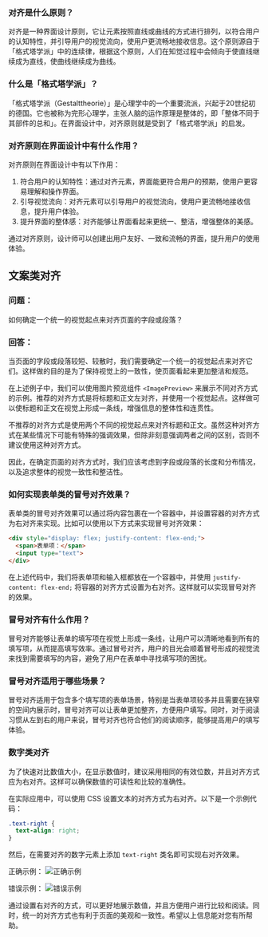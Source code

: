 ### 对齐是什么原则？

对齐是一种界面设计原则，它让元素按照直线或曲线的方式进行排列，以符合用户的认知特性，并引导用户的视觉流向，使用户更流畅地接收信息。这个原则源自于「格式塔学派」中的连续律，根据这个原则，人们在知觉过程中会倾向于使直线继续成为直线，使曲线继续成为曲线。

### 什么是「格式塔学派」？

「格式塔学派（Gestalttheorie）」是心理学中的一个重要流派，兴起于20世纪初的德国。它也被称为完形心理学，主张人脑的运作原理是整体的，即「整体不同于其部件的总和」。在界面设计中，对齐原则就是受到了「格式塔学派」的启发。

### 对齐原则在界面设计中有什么作用？

对齐原则在界面设计中有以下作用：
1. 符合用户的认知特性：通过对齐元素，界面能更符合用户的预期，使用户更容易理解和操作界面。
2. 引导视觉流向：对齐元素可以引导用户的视觉流向，使用户更流畅地接收信息，提升用户体验。
3. 提升界面的整体感：对齐能够让界面看起来更统一、整洁，增强整体的美感。

通过对齐原则，设计师可以创建出用户友好、一致和流畅的界面，提升用户的使用体验。

## 文案类对齐

### 问题：
如何确定一个统一的视觉起点来对齐页面的字段或段落？

### 回答：
当页面的字段或段落较短、较散时，我们需要确定一个统一的视觉起点来对齐它们。这样做的目的是为了保持视觉上的一致性，使页面看起来更加整洁和规范。

在上述例子中，我们可以使用图片预览组件 `<ImagePreview>` 来展示不同对齐方式的示例。推荐的对齐方式是将标题和正文左对齐，并使用一个视觉起点。这样做可以使标题和正文在视觉上形成一条线，增强信息的整体性和连贯性。

不推荐的对齐方式是使用两个不同的视觉起点来对齐标题和正文。虽然这种对齐方式在某些情况下可能有特殊的强调效果，但除非刻意强调两者之间的区别，否则不建议使用这种对齐方式。

因此，在确定页面的对齐方式时，我们应该考虑到字段或段落的长度和分布情况，以及追求整体的视觉一致性和整洁性。

### 如何实现表单类的冒号对齐效果？

表单类的冒号对齐效果可以通过将内容包裹在一个容器中，并设置容器的对齐方式为右对齐来实现。比如可以使用以下方式来实现冒号对齐效果：

```html
<div style="display: flex; justify-content: flex-end;">
  <span>表单项：</span>
  <input type="text">
</div>
```

在上述代码中，我们将表单项和输入框都放在一个容器中，并使用 `justify-content: flex-end;` 将容器的对齐方式设置为右对齐。这样就可以实现冒号对齐的效果。

### 冒号对齐有什么作用？

冒号对齐能够让表单的填写项在视觉上形成一条线，让用户可以清晰地看到所有的填写项，从而提高填写效率。通过冒号对齐，用户的目光会顺着冒号形成的视觉流来找到需要填写的内容，避免了用户在表单中寻找填写项的困扰。

### 冒号对齐适用于哪些场景？

冒号对齐适用于包含多个填写项的表单场景，特别是当表单项较多并且需要在狭窄的空间内展示时，冒号对齐可以让表单更加整齐，方便用户填写。同时，对于阅读习惯从左到右的用户来说，冒号对齐也符合他们的阅读顺序，能够提高用户的填写体验。

### 数字类对齐

为了快速对比数值大小，在显示数值时，建议采用相同的有效位数，并且对齐方式应为右对齐。这样可以确保数值的可读性和比较的准确性。

在实际应用中，可以使用 CSS 设置文本的对齐方式为右对齐。以下是一个示例代码：

```css
.text-right {
  text-align: right;
}
```

然后，在需要对齐的数字元素上添加 `text-right` 类名即可实现右对齐效果。

正确示例：
![正确示例](https://gw.alipayobjects.com/zos/rmsportal/bIJAZcUmaRxJeFxZJwUp.png)

错误示例：
![错误示例](https://gw.alipayobjects.com/zos/rmsportal/zUmANVIhBanDnlyOhvaH.png)

通过设置右对齐的方式，可以更好地展示数值，并且方便用户进行比较和阅读。同时，统一的对齐方式也有利于页面的美观和一致性。希望以上信息能对您有所帮助。